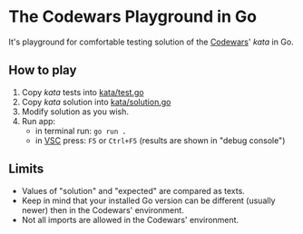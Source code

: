 # The Codewars Playground in Go

It's playground for comfortable testing solution of the [Codewars](https://www.codewars.com/)' *kata* in Go.

## How to play

1. Copy *kata* tests into [kata/test.go](./kata/tests.go)
2. Copy *kata* solution into [kata/solution.go](./kata/solutions.go)
3. Modify solution as you wish.
4. Run app:
   - in terminal run: `go run .`
   - in [VSC](https://code.visualstudio.com/) press: `F5` or `Ctrl+F5` (results are shown in "debug console")

## Limits

- Values of "solution" and "expected" are compared as texts.
- Keep in mind that your installed Go version can be different (usually newer) then in the Codewars' environment.
- Not all imports are allowed in the Codewars' environment.